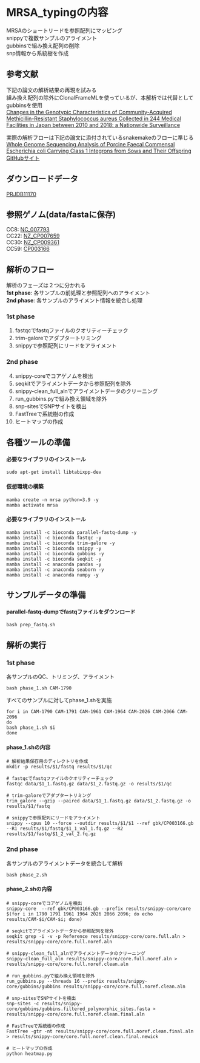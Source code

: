 # MRSA_typingの内容
MRSAのショートリードを参照配列にマッピング<br>
snippyで複数サンプルのアライメント<br>
gubbinsで組み換え配列の削除<br>
snp情報から系統樹を作成<br>


## 参考文献
下記の論文の解析結果の再現を試みる<br>
組み換え配列の除外にClonalFrameMLを使っているが、本解析では代替としてgubbinsを使用<br>
[Changes in the Genotypic Characteristics of Community-Acquired Methicillin-Resistant Staphylococcus aureus Collected in 244 Medical Facilities in Japan between 2010 and 2018: a Nationwide Surveillance](https://journals.asm.org/doi/epub/10.1128/spectrum.02272-21)

実際の解析フローは下記の論文に添付されているsnakemakeのフローに準じる<br>
[Whole Genome Sequencing Analysis of Porcine Faecal Commensal Escherichia coli Carrying Class 1 Integrons from Sows and Their Offspring](https://www.mdpi.com/2076-2607/8/6/843)<br>
[GitHubサイト](https://github.com/CJREID/snplord)

## ダウンロードデータ
[PRJDB11170](https://www.ncbi.nlm.nih.gov/Traces/study/?acc=DRP008386&o=acc_s%3Aa)

## 参照ゲノム(data/fastaに保存)
CC8: [NC_007793](https://www.ncbi.nlm.nih.gov/nuccore/NC_007793)<br>
CC22: [NZ_CP007659](https://www.ncbi.nlm.nih.gov/nuccore/NZ_CP007659)<br>
CC30: [NZ_CP009361](https://www.ncbi.nlm.nih.gov/nuccore/NZ_CP009361)<br>
CC59: [CP003166](https://www.ncbi.nlm.nih.gov/nuccore/CP003166)

## 解析のフロー
解析のフェーズは２つに分かれる<br>
**1st phase**: 各サンプルの前処理と参照配列へのアライメント<br>
**2nd phase**: 各サンプルのアライメント情報を統合し処理<br>
### 1st phase
1. fastqcでfastqファイルのクオリティーチェック<br>
2. trim-galoreでアダプタートリミング<br>
3. snippyで参照配列にリードをアライメント<br>
### 2nd phase
4. snippy-coreでコアゲノムを検出<br>
5. seqkitでアライメントデータから参照配列を除外<br>
6. snippy-clean_full_alnでアライメントデータのクリーニング<br>
7. run_gubbins.pyで組み換え領域を除外<br>
8. snp-sitesでSNPサイトを検出<br>
9. FastTreeで系統樹の作成<br>
10. ヒートマップの作成<br>


## 各種ツールの準備
#### 必要なライブラリのインストール
```
sudo apt-get install libtabixpp-dev
```

#### 仮想環境の構築
```
mamba create -n mrsa python=3.9 -y
mamba activate mrsa
```
#### 必要なライブラリのインストール
```
mamba install -c bioconda parallel-fastq-dump -y
mamba install -c bioconda fastqc -y
mamba install -c bioconda trim-galore -y
mamba install -c bioconda snippy -y
mamba install -c bioconda gubbins -y
mamba install -c bioconda seqkit -y
mamba install -c anaconda pandas -y
mamba install -c anaconda seaborn -y
mamba install -c anaconda numpy -y
```
## サンプルデータの準備
#### parallel-fastq-dumpでfastqファイルをダウンロード
```
bash prep_fastq.sh
```

## 解析の実行
### 1st phase
各サンプルのQC、トリミング、アライメント
```
bash phase_1.sh CAM-1790
```
すべてのサンプルに対してphase_1.shを実施
```
for i in CAM-1790 CAM-1791 CAM-1961 CAM-1964 CAM-2026 CAM-2066 CAM-2096
do
bash phase_1.sh $i
done
```

#### phase_1.shの内容
```
# 解析結果保存用のディレクトリを作成
mkdir -p results/$1/fastq results/$1/qc

# fastqcでfastqファイルのクオリティーチェック
fastqc data/$1_1.fastq.gz data/$1_2.fastq.gz -o results/$1/qc

# trim-galoreでアダプタートリミング
trim_galore --gzip --paired data/$1_1.fastq.gz data/$1_2.fastq.gz -o results/$1/fastq

# snippyで参照配列にリードをアライメント
snippy --cpus 10 --force --outdir results/$1/$1 --ref gbk/CP003166.gb --R1 results/$1/fastq/$1_1_val_1.fq.gz --R2 results/$1/fastq/$1_2_val_2.fq.gz
```

### 2nd phase
各サンプルのアライメントデータを統合して解析
```
bash phase_2.sh
```
#### phase_2.shの内容
```
# snippy-coreでコアゲノムを検出
snippy-core  --ref gbk/CP003166.gb --prefix results/snippy-core/core $(for i in 1790 1791 1961 1964 2026 2066 2096; do echo results/CAM-$i/CAM-$i; done)

# seqkitでアライメントデータから参照配列を除外
seqkit grep -i -v -p Reference results/snippy-core/core.full.aln > results/snippy-core/core.full.noref.aln

# snippy-clean_full_alnでアライメントデータのクリーニング
snippy-clean_full_aln results/snippy-core/core.full.noref.aln > results/snippy-core/core.full.noref.clean.aln

# run_gubbins.pyで組み換え領域を除外
run_gubbins.py --threads 16 --prefix results/snippy-core/gubbins/gubbins results/snippy-core/core.full.noref.clean.aln

# snp-sitesでSNPサイトを検出
snp-sites -c results/snippy-core/gubbins/gubbins.filtered_polymorphic_sites.fasta > results/snippy-core/core.full.noref.clean.final.aln

# FastTreeで系統樹の作成
FastTree -gtr -nt results/snippy-core/core.full.noref.clean.final.aln  > results/snippy-core/core.full.noref.clean.final.newick

# ヒートマップの作成
python heatmap.py
```